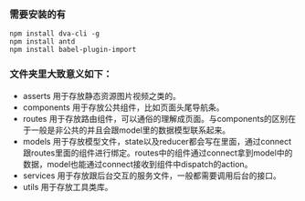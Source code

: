 ### 需要安装的有
```
npm install dva-cli -g
npm install antd
npm install babel-plugin-import
```

### 文件夹里大致意义如下：
 
- asserts 用于存放静态资源图片视频之类的。
- components 用于存放公共组件，比如页面头尾导航条。
- routes 用于存放路由组件，可以通俗的理解成页面。与components的区别在于一般是非公共的并且会跟model里的数据模型联系起来。
- models 用于存放模型文件，state以及reducer都会写在里面，通过connect跟routes里面的组件进行绑定。routes中的组件通过connect拿到model中的数据，model也能通过connect接收到组件中dispatch的action。
- services 用于存放跟后台交互的服务文件，一般都需要调用后台的接口。
- utils 用于存放工具类库。


